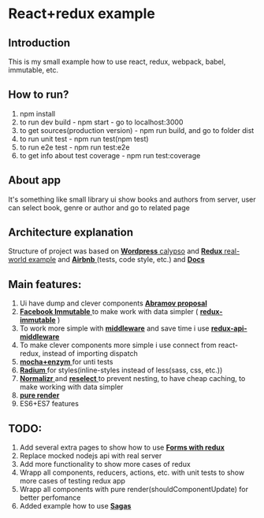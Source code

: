 # React+redux example


## Introduction

This is my small example how to use react, redux, webpack, babel, immutable, etc.

## How to run?
1) npm install
2) to run dev build - npm start - go to localhost:3000
3) to get sources(production version) - npm run build, and go to folder dist
4) to run unit test - npm run test(npm test)
5) to run e2e test - npm run test:e2e
6) to get info about test coverage - npm run test:coverage

## About app
It's something like small library ui show books and authors from server, user can select book, genre or author and go to related page

## Architecture explanation

Structure of project was based on [**Wordpress** calypso](https://github.com/Automattic/wp-calypso) and [**Redux** real-world example](https://github.com/reactjs/redux/tree/master/examples/real-world) and [**Airbnb** ](https://github.com/airbnb/javascript)(tests, code style, etc.) and [**Docs**](http://redux.js.org/docs/introduction/index.html)

## Main features:
1. Ui have dump and clever components  [**Abramov proposal** ](https://medium.com/@dan_abramov/smart-and-dumb-components-7ca2f9a7c7d0#.jtuebwtpr)
2. [**Facebook Immutable** ](https://facebook.github.io/immutable-js/) to make work with data simpler ( [**redux-immutable**](https://github.com/indexiatech/redux-immutablejs) )
3. To work more simple with  [**middleware**](http://redux.js.org/docs/advanced/Middleware.html) and save time i use [**redux-api-middleware**](https://www.npmjs.com/package/redux-api-middleware)
4. To make clever components more simple i use connect from react-redux, instead of importing dispatch
5. [**mocha+enzym** ](https://github.com/airbnb/enzyme) for unti tests
6. [**Radium** ](https://github.com/FormidableLabs/radium) for styles(inline-styles instead of less(sass, css, etc.))
7. [**Normalizr** ](https://github.com/paularmstrong/normalizr) and [**reselect** ](https://github.com/reactjs/reselect) to prevent nesting, to have cheap caching, to make working with data simpler
8. [**pure render** ](https://www.npmjs.com/package/pure-render-decorator)
9. ES6+ES7 features

## TODO:
1. Add several extra pages to show how to use [**Forms with redux** ](https://github.com/erikras/redux-form)
2. Replace mocked nodejs api with real server
3. Add more functionality to show more cases of redux
4. Wrapp all components, reducers, actions, etc. with unit tests to show more cases of testing redux app
5. Wrapp all components with pure render(shouldComponentUpdate) for better perfomance
7. Added example how to use [**Sagas** ](https://github.com/yelouafi/redux-saga)
